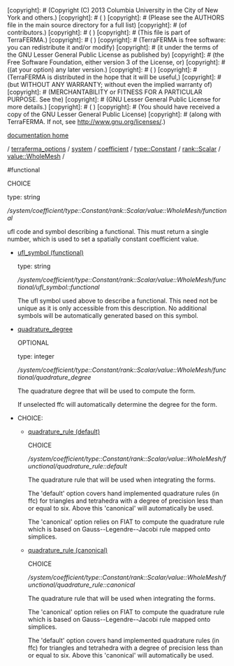 [copyright]: # (Copyright (C) 2013 Columbia University in the City of New York and others.)
[copyright]: # ( )
[copyright]: # (Please see the AUTHORS file in the main source directory for a full list)
[copyright]: # (of contributors.)
[copyright]: # ( )
[copyright]: # (This file is part of TerraFERMA.)
[copyright]: # ( )
[copyright]: # (TerraFERMA is free software: you can redistribute it and/or modify)
[copyright]: # (it under the terms of the GNU Lesser General Public License as published by)
[copyright]: # (the Free Software Foundation, either version 3 of the License, or)
[copyright]: # ((at your option) any later version.)
[copyright]: # ( )
[copyright]: # (TerraFERMA is distributed in the hope that it will be useful,)
[copyright]: # (but WITHOUT ANY WARRANTY; without even the implied warranty of)
[copyright]: # (MERCHANTABILITY or FITNESS FOR A PARTICULAR PURPOSE. See the)
[copyright]: # (GNU Lesser General Public License for more details.)
[copyright]: # ( )
[copyright]: # (You should have received a copy of the GNU Lesser General Public License)
[copyright]: # (along with TerraFERMA. If not, see <http://www.gnu.org/licenses/>.)

[documentation home](Documentation)

/ [terraferma_options](../../../../../../terraferma_options) / [system](../../../../../system) / [coefficient](../../../../coefficient) / [type::Constant](../../../type__Constant) / [rank::Scalar](../../rank__Scalar) / [value::WholeMesh](../value__WholeMesh) /

#functional

CHOICE 

type: string

*/system/coefficient/type::Constant/rank::Scalar/value::WholeMesh/functional*

ufl code and symbol describing a functional.  This must return a single number, which is used to set a spatially constant coefficient value.

* [ufl_symbol (functional)](functional/ufl_symbol__functional "child")

    type: string

    */system/coefficient/type::Constant/rank::Scalar/value::WholeMesh/functional/ufl_symbol::functional*

    The ufl symbol used above to describe a functional.  This need not be unique as it is only accessible
    from this description.  No additional symbols will be automatically generated based on this symbol.

* [quadrature_degree](functional/quadrature_degree "child")

    OPTIONAL 

    type: integer

    */system/coefficient/type::Constant/rank::Scalar/value::WholeMesh/functional/quadrature_degree*

    The quadrature degree that will be used to compute the form.
    
    If unselected ffc will automatically determine the degree for the form.

* CHOICE:
    * [quadrature_rule (default)](functional/quadrature_rule__default "child")

        CHOICE 

        */system/coefficient/type::Constant/rank::Scalar/value::WholeMesh/functional/quadrature_rule::default*

        The quadrature rule that will be used when integrating the forms.
        
        The 'default' option covers hand implemented quadrature rules (in ffc) for triangles and tetrahedra with a degree of
        precision less than or equal to six.  Above this 'canonical' will automatically be used.
        
        The 'canonical' option relies on FIAT to compute the quadrature rule which is based on Gauss--Legendre--Jacobi rule mapped
        onto simplices.

    * [quadrature_rule (canonical)](functional/quadrature_rule__canonical "child")

        CHOICE 

        */system/coefficient/type::Constant/rank::Scalar/value::WholeMesh/functional/quadrature_rule::canonical*

        The quadrature rule that will be used when integrating the forms.
        
        The 'canonical' option relies on FIAT to compute the quadrature rule which is based on Gauss--Legendre--Jacobi rule mapped
        onto simplices.
        
        The 'default' option covers hand implemented quadrature rules (in ffc) for triangles and tetrahedra with a degree of
        precision less than or equal to six.  Above this 'canonical' will automatically be used.

[autogenerated]: # (This file was automatically generated from the schema file:/home/cwilson/repos/github/TerraFERMA/TerraFERMA/buckettools/schemas/function.rng.)

